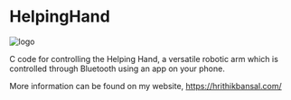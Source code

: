 # HelpingHand
![logo](https://github.com/lasnab/helping-hand/blob/master/logo.jpg?raw=true)

C code for controlling the Helping Hand, a versatile robotic arm which is controlled through Bluetooth using an app on your phone. 

More information can be found on my website, https://hrithikbansal.com/
